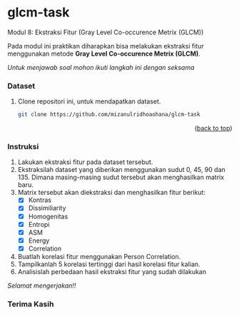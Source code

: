 # glcm-task
Modul 8: Ekstraksi Fitur
         (Gray Level Co-occurence Metrix (GLCM))

Pada modul ini praktikan diharapkan bisa melakukan ekstraksi fitur menggunakan metode **Gray Level Co-occurence Metrix (GLCM)**.

_Untuk menjawab soal mohon ikuti langkah ini dengan seksama_

### Dataset

1. Clone repositori ini, untuk mendapatkan dataset.
   ```sh
   git clone https://github.com/mizanulridhoaohana/glcm-task
   ```


<p align="right">(<a href="#readme-top">back to top</a>)</p>

### Instruksi
1. Lakukan ekstraksi fitur pada dataset tersebut.
2. Ekstraksilah dataset yang diberikan menggunakan sudut 0, 45, 90 dan 135. Dimana masing-masing sudut tersebut akan menghasilkan matrix baru.
3. Matrix tersebut akan diekstraksi dan menghasilkan fitur berikut:
   - [x] Kontras
   - [x] Dissimiliarity
   - [x] Homogenitas
   - [x] Entropi
   - [x] ASM
   - [x] Energy
   - [x] Correlation
 4. Buatlah korelasi fitur menggunakan Person Correlation.
 5. Tampilkanlah 5 korelasi tertinggi dari hasil korelasi fitur kalian.
 6. Analisislah perbedaan hasil ekstraksi fitur yang sudah dilakukan

_Selamat mengerjakan!!_

### Terima Kasih
